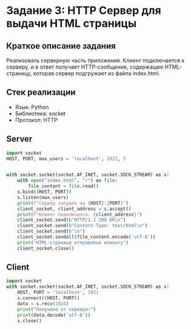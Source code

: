 #  Задание 3: HTTP Сервер для выдачи HTML страницы

## Краткое описание задания

Реализовать серверную часть приложения. Клиент подключается к серверу, и в ответ получает HTTP-сообщение, содержащее HTML-страницу, которая сервер подгружает из файла index.html.
## Стек реализации

- Язык: Python
- Библиотека: socket
- Протокол: HTTP

## Server
```python
import socket
HOST, PORT, max_users = 'localhost', 2021, 5


with socket.socket(socket.AF_INET, socket.SOCK_STREAM) as s:
    with open("index.html", "r") as file:
        file_content = file.read()
    s.bind((HOST, PORT))
    s.listen(max_users)
    print(f"Сервер запущен на {HOST}:{PORT}")
    client_socket, client_address = s.accept()
    print(f"Клиент подключился: {client_address}")
    client_socket.send(b"HTTP/1.1 200 OK\n")
    client_socket.send(b"Content-Type: text/html\n")
    client_socket.send(b"\n")
    client_socket.sendall(file_content.encode('utf-8'))
    print("HTML-страница отправлена клиенту")
    client_socket.close()
```
## Client
```python
import socket
with socket.socket(socket.AF_INET, socket.SOCK_STREAM) as s:
    HOST, PORT = 'localhost', 2021
    s.connect((HOST, PORT))
    data = s.recv(1024)
    print("Получено от сервера:")
    print(data.decode('utf-8'))
    s.close()
```